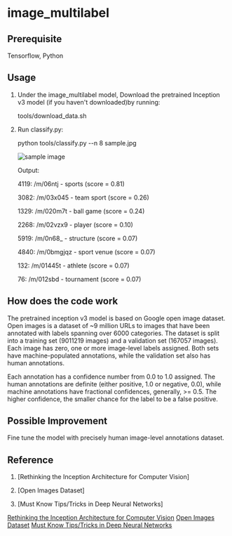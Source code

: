 # image_multilabel

## Prerequisite
Tensorflow, Python

## Usage
1. Under the image_multilabel model, Download the pretrained Inception v3 model (if you haven't downloaded)by running:
    
    tools/download_data.sh
    
2. Run classify.py:

    python tools/classify.py --n 8 sample.jpg 
  
    ![sample image](https://github.com/ZixuanLiang/image_multilabel/blob/master/sample.jpg "sample image")
    
    Output:
    
    4119: /m/06ntj - sports (score = 0.81)
  
    3082: /m/03x045 - team sport (score = 0.26)
    
    1329: /m/020m7t - ball game (score = 0.24)
    
    2268: /m/02vzx9 - player (score = 0.10)
    
    5919: /m/0n68_ - structure (score = 0.07)
    
    4840: /m/0bmgjqz - sport venue (score = 0.07)
    
    132: /m/01445t - athlete (score = 0.07)
    
    76: /m/012sbd - tournament (score = 0.07)
    
## How does the code work
The pretrained inception v3 model is based on Google open image dataset. Open images is a dataset of ~9 million URLs to images that have been annotated with labels spanning over 6000 categories. The dataset is split into a training set (9011219 images) and a validation set (167057 images). Each image has zero, one or more image-level labels assigned. Both sets have machine-populated annotations, while the validation set also has human annotations.

Each annotation has a confidence number from 0.0 to 1.0 assigned. The human annotations are definite (either positive, 1.0 or negative, 0.0), while machine annotations have fractional confidences, generally, >= 0.5. The higher confidence, the smaller chance for the label to be a false positive.

## Possible Improvement
Fine tune the model with precisely human image-level annotations dataset. 

## Reference
1. [Rethinking the Inception Architecture for Computer Vision]

2. [Open Images Dataset]

3. [Must Know Tips/Tricks in Deep Neural Networks]

[Rethinking the Inception Architecture for Computer Vision]("https://arxiv.org/pdf/1512.00567.pdf")
[Open Images Dataset]("https://github.com/openimages/dataset")
[Must Know Tips/Tricks in Deep Neural Networks]("http://lamda.nju.edu.cn/weixs/project/CNNTricks/CNNTricks.html")
